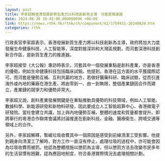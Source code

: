 ```yaml
---
layout: post
title: 李家超稱香港發展新質生產力以科技創新為主導　河套是推進器
date: 2024-06-28 10:42:00.000000000 +08:00
link: https://news.rthk.hk/rthk/ch/component/k2/1759411-20240628.htm
categories: rthk
---
```


行政長官李家超表示，香港發展新質生產力將以科技創新為主導，政府將加大力度發展生命健康科技、人工智能等，深度對接深圳和大灣區規劃，而河套深港科技創新合作區，是新質生產力的推進器。

李家超接受《大公報》專訪時表示，河套其中一個發展重點是創科產業，亦是香港的優勢，例如生命健康科技包括臨床試驗。他提到，香港在這方面的水平獲國際認可。而河套是優勢互補、互利共贏的地方，若做好醫藥科研、臨床試驗，從而引進海外或內地的藥廠在港生產，將由零到一、由一到無限，整個產業鏈因合作而建立，產業鏈的競爭力和優勢非常大。

李家超又說，創科產業發展關鍵是在重點推動具優勢的科技領域，例如人工智能、數據科學、新能源研發和新物料研發，因此要成立人工智能超算中心、香港微電子研發院。當社會建立共識，加上與內地優勢互補，整體的速度和質量都會提升。即將舉行的粵港合作聯席會議將討論推進在創新科技、金融、醫療衛生、跨境交通等領域上的合作。

另外，李家超解釋，暫緩垃圾收費其中一個原因是感受到前線清潔工受影響。他提到親身向清潔工了解時，對方工作一直沒有停止，處理垃圾的過程中，亦可能會因為垃圾收費而被罰。他認為整體措施以懲罰為主導，但以懲罰方法去改變市民多年的生活習慣有困難，認為應因地制宜，符合香港實際情況去處理相關計劃。

